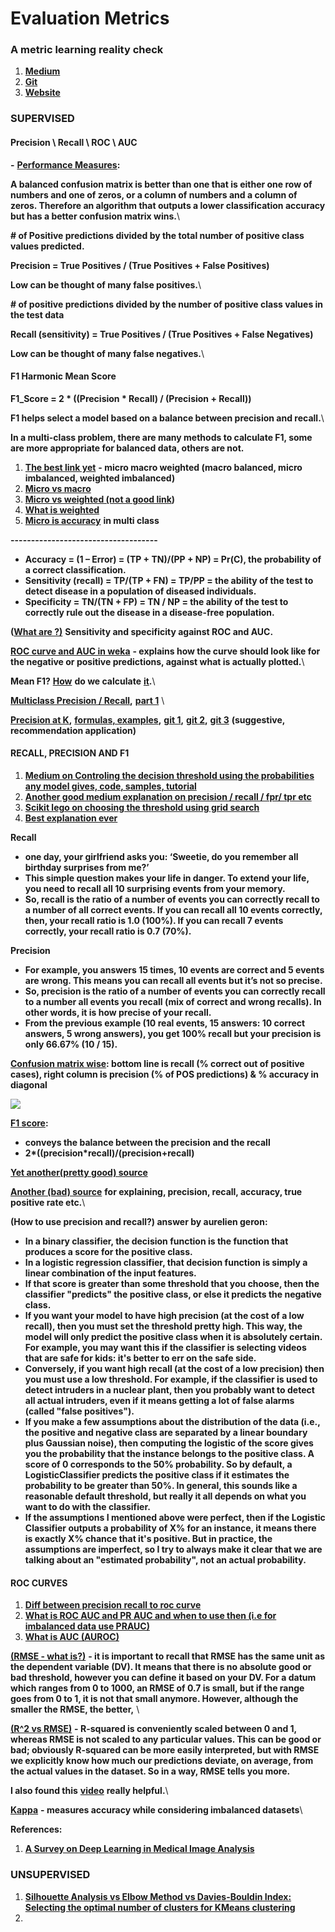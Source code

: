 # Evaluation Metrics

### **A metric learning reality check**

1. [**Medium**](https://medium.com/@tkm45/updates-to-a-metric-learning-reality-check-730b6914dfe7)
2. [**Git**](https://github.com/KevinMusgrave/pytorch-metric-learning?fbclid=IwAR3PmPTDgYFok4p095WmkRWLfWhixyjFXkZgFJzeYXs5Y92pofoNZL\_lGTg)
3. [**Website**](https://kevinmusgrave.github.io/powerful-benchmarker/papers/mlrc/?fbclid=IwAR3jK3-qFphFsO7ocmjeN-zPLkcaQkTAcC78cFUNFVe1BgXzM-iE5PLh3bU)

### **SUPERVISED**

#### **Precision \ Recall \ ROC \ AUC**

&#x20;**-** [**Performance Measures**](http://machinelearningmastery.com/classification-accuracy-is-not-enough-more-performance-measures-you-can-use/)**:**

**A balanced confusion matrix is better than one that is either one row of numbers and one of zeros, or a column of numbers and a column of zeros. Therefore an algorithm that outputs a lower classification accuracy but has a better confusion matrix wins.**\


**# of Positive predictions divided by the total number of positive class values predicted.**

**Precision = True Positives / (True Positives + False Positives)**

**Low can be thought of many false positives.**\


**# of positive predictions divided by the number of positive class values in the test data**

**Recall (sensitivity) = True Positives / (True Positives + False Negatives)**

**Low can be thought of many false  negatives.**\


#### **F1 Harmonic Mean Score**

**F1\_Score = 2 \* ((Precision \* Recall) / (Precision + Recall))**

**F1 helps select a model based on a balance between precision and recall.**\


**In a multi-class problem, there are many methods to calculate F1, some are more appropriate for balanced data, others are not.**

1. [**The best link yet**](https://simonhessner.de/why-are-precision-recall-and-f1-score-equal-when-using-micro-averaging-in-a-multi-class-problem/) **- micro macro weighted (macro balanced, micro imbalanced, weighted imbalanced)**
2. [**Micro vs macro** ](https://datascience.stackexchange.com/questions/15989/micro-average-vs-macro-average-performance-in-a-multiclass-classification-settin/16001)
3. [**Micro vs weighted (not a good link**](https://stats.stackexchange.com/questions/169439/micro-vs-weighted-f1-score)**)**
4. [**What is weighted**](https://stats.stackexchange.com/questions/283961/where-does-sklearns-weighted-f1-score-come-from)
5. [**Micro is accuracy**](https://stackoverflow.com/questions/37358496/is-f1-micro-the-same-as-accuracy) **in multi class**

**------------------------------------**

* **Accuracy = (1 – Error) = (TP + TN)/(PP + NP) = Pr(C), the probability of a correct classification.**
* **Sensitivity (recall) = TP/(TP + FN) = TP/PP = the ability of the test to detect disease in a population of diseased individuals.**
* **Specificity = TN/(TN + FP) = TN / NP = the ability of the test to correctly rule out the disease in a disease-free population.**

**(**[**What are ?)**](http://machinelearningmastery.com/assessing-comparing-classifier-performance-roc-curves-2/) **Sensitivity and specificity against ROC and AUC.**&#x20;

[**ROC curve and AUC in weka**](https://www.youtube.com/watch?v=j97h\_-b0gvw\&list=PLJbE6j2EG1pZnBhOg3\_Rb63WLCprtyJag) **- explains how the curve should look like for the negative or positive predictions, against what is actually plotted.**\


**Mean F1?** [**How**](https://datascience.stackexchange.com/questions/16179/what-is-the-correct-way-to-compute-mean-f1-score) **do we calculate** [**it**](http://rushdishams.blogspot.com/2011/08/micro-and-macro-average-of-precision.html)**.**\


[**Multiclass Precision / Recall**](https://towardsdatascience.com/multi-class-metrics-made-simple-part-ii-the-f1-score-ebe8b2c2ca1)**,** [**part 1**](https://towardsdatascience.com/multi-class-metrics-made-simple-part-i-precision-and-recall-9250280bddc2) \


[**Precision at K**](https://medium.com/@m\_n\_malaeb/recall-and-precision-at-k-for-recommender-systems-618483226c54)**,** [**formulas, examples**](https://surprise.readthedocs.io/en/latest/FAQ.html#how-to-compute-precision-k-and-recall-k)**,** [**git 1**](https://github.com/scikit-learn/scikit-learn/pull/14859)**,** [**git 2**](https://gist.github.com/mblondel/7337391)**,** [**git 3**](https://github.com/scikit-learn/scikit-learn/issues/7343) **(suggestive, recommendation application)**

#### **RECALL, PRECISION AND F1**

1. [**Medium on Controling the decision threshold using the probabilities any model gives, code, samples, tutorial**](https://towardsdatascience.com/fine-tuning-a-classifier-in-scikit-learn-66e048c21e65)
2. [**Another good medium explanation on precision / recall / fpr/ tpr etc**](https://towardsdatascience.com/beyond-accuracy-precision-and-recall-3da06bea9f6c)
3. [**Scikit lego on choosing the threshold using grid search**](https://scikit-lego.readthedocs.io/en/latest/meta.html#Thresholder)
4. [**Best explanation ever** ](https://www.quora.com/What-is-the-best-way-to-understand-the-terms-precision-and-recall)

**Recall**

* **one day, your girlfriend asks you: ‘Sweetie, do you remember all birthday surprises from me?’**
* **This simple question makes your life in danger. To extend your life, you need to recall all 10 surprising events from your memory.**
* **So, recall is the ratio of a number of events you can correctly recall to a number of all correct events. If you can recall all 10 events correctly, then, your recall ratio is 1.0 (100%). If you can recall 7 events correctly, your recall ratio is 0.7 (70%).**

**Precision**

* **For example, you answers 15 times, 10 events are correct and 5 events are wrong. This means you can recall all events but it’s not so precise.**
* **So, precision is the ratio of a number of events you can correctly recall to a number all events you recall (mix of correct and wrong recalls). In other words, it is how precise of your recall.**
* **From the previous example (10 real events, 15 answers: 10 correct answers, 5 wrong answers), you get 100% recall but your precision is only 66.67% (10 / 15).**

[**Confusion matrix wise**](http://www.kdnuggets.com/faq/precision-recall.html)**: bottom line is recall (% correct out of positive cases), right column is precision (% of  POS  predictions) & % accuracy in diagonal**

![](https://lh3.googleusercontent.com/xAvUjAvpotqqKDPeYNxtjt6l0rfO4aPwtDsmDNFHhZs\_mXEcTiyeRX7vquZ6Uxd5a9m\_aGRIbMPFV1kjIdcpLZ3HZERmqQXY\_LysMA8lFXfuFRc1pqV18mpTCdKnDqnOiHKUQgCt)

[**F1 score**](http://machinelearningmastery.com/classification-accuracy-is-not-enough-more-performance-measures-you-can-use/)**:**

* **conveys the balance between the precision and the recall**
* **2\*((precision\*recall)/(precision+recall)**

[**Yet another(pretty good) source**](http://blog.exsilio.com/all/accuracy-precision-recall-f1-score-interpretation-of-performance-measures/)

[**Another (bad) source**](https://chrisalbon.com/machine-learning/precision\_recall\_and\_F1\_scores.html) **for explaining, precision, recall, accuracy, true positive rate etc.**\


**(How to use precision and recall?) answer by aurelien geron:**

* **In a binary classifier, the decision function is the function that produces a score for the positive class.**&#x20;
* **In a logistic regression classifier, that decision function is simply a linear combination of the input features.**
* **If that score is greater than some threshold that you choose, then the classifier "predicts" the positive class, or else it predicts the negative class.**&#x20;
* **If you want your model to have high precision (at the cost of a low recall), then you must set the threshold pretty high. This way, the model will only predict the positive class when it is absolutely certain. For example, you may want this if the classifier is selecting videos that are safe for kids: it's better to err on the safe side.**&#x20;
* **Conversely, if you want high recall (at the cost of a low precision) then you must use a low threshold. For example, if the classifier is used to detect intruders in a nuclear plant, then you probably want to detect all actual intruders, even if it means getting a lot of false alarms (called "false positives").**
* **If you make a few assumptions about the distribution of the data (i.e., the positive and negative class are separated by a linear boundary plus Gaussian noise), then computing the logistic of the score gives you the probability that the instance belongs to the positive class. A score of 0 corresponds to the 50% probability. So by default, a LogisticClassifier predicts the positive class if it estimates the probability to be greater than 50%. In general, this sounds like a reasonable default threshold, but really it all depends on what you want to do with the classifier.**
* **If the assumptions I mentioned above were perfect, then if the Logistic Classifier outputs a probability of X% for an instance, it means there is exactly X% chance that it's positive. But in practice, the assumptions are imperfect, so I try to always make it clear that we are talking about an "estimated probability", not an actual probability.**

#### **ROC CURVES**

1. [**Diff between precision recall to roc curve**](https://www.quora.com/What-is-the-difference-between-a-ROC-curve-and-a-precision-recall-curve-When-should-I-use-each)
2. [**What is ROC AUC and PR AUC and when to use then (i.e for imbalanced data use PRAUC)**](http://www.chioka.in/differences-between-roc-auc-and-pr-auc/)
3. [**What is AUC (AUROC)**](https://stats.stackexchange.com/questions/132777/what-does-auc-stand-for-and-what-is-it)

[**(RMSE - what is?)**](https://stats.stackexchange.com/questions/56302/what-are-good-rmse-values) **-  it is important to recall that RMSE has the same unit as the dependent variable (DV). It means that there is no absolute good or bad threshold, however you can define it based on your DV. For a datum which ranges from 0 to 1000, an RMSE of 0.7 is small, but if the range goes from 0 to 1, it is not that small anymore. However, although the smaller the RMSE, the better,**  \


[**(R^2 vs RMSE)**](https://stats.stackexchange.com/questions/142248/difference-between-r-square-and-rmse-in-linear-regression) **- R-squared is conveniently scaled between 0 and 1, whereas RMSE is not scaled to any particular values. This can be good or bad; obviously R-squared can be more easily interpreted, but with RMSE we explicitly know how much our predictions deviate, on average, from the actual values in the dataset. So in a way, RMSE tells you more.**

**I also found this** [**video**](https://www.youtube.com/watch?v=aq8VU5KLmkY) **really helpful.**\


[**Kappa**](https://stats.stackexchange.com/questions/82162/cohens-kappa-in-plain-english) **- measures accuracy while considering imbalanced datasets**\


**References:**

1. [**A Survey on Deep Learning in Medical Image Analysis**](https://arxiv.org/abs/1702.05747)

### **UNSUPERVISED**

1. [**Silhouette Analysis vs Elbow Method vs Davies-Bouldin Index: Selecting the optimal number of clusters for KMeans clustering**](https://gdcoder.com/silhouette-analysis-vs-elbow-method-vs-davies-bouldin-index-selecting-the-optimal-number-of-clusters-for-kmeans-clustering/)
2.

##
